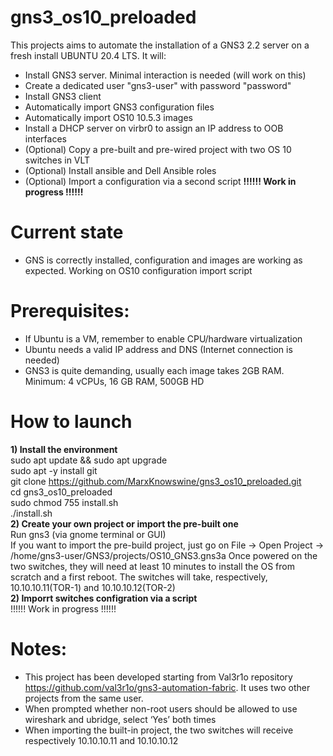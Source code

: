 
# gns3_os10_preloaded

This projects aims to automate the installation of a GNS3 2.2 server on a fresh install UBUNTU 20.4 LTS.
It will:
- Install GNS3 server. Minimal interaction is needed (will work on this)
- Create a dedicated user "gns3-user" with password "password"
- Install GNS3 client
- Automatically import GNS3 configuration files
- Automatically import OS10 10.5.3 images
- Install a DHCP server on virbr0 to assign an IP address to OOB interfaces
- (Optional) Copy a pre-built and pre-wired project with two OS 10 switches in VLT
- (Optional) Install ansible and Dell Ansible roles
- (Optional) Import a configuration via a second script <strong> !!!!!! Work in progress !!!!!!</strong>

# Current state
- GNS is correctly installed, configuration and images are working as expected. Working on OS10 configuration import script

# Prerequisites:
- If Ubuntu is a VM, remember to enable CPU/hardware virtualization
- Ubuntu needs a valid IP address and DNS (Internet connection is needed)
- GNS3 is quite demanding, usually each image takes 2GB RAM. Minimum: 4 vCPUs, 16 GB RAM, 500GB HD

# How to launch
<strong>1) Install the environment</strong></br>
sudo apt update && sudo apt upgrade</br>
sudo apt -y install git</br>
git clone https://github.com/MarxKnowswine/gns3_os10_preloaded.git</br>
cd gns3_os10_preloaded</br>
sudo chmod 755 install.sh</br>
./install.sh</br>
<strong>2) Create your own project or import the pre-built one</strong></br>
Run gns3 (via gnome terminal or GUI)</br>
If you want to import the pre-build project, just go on File -> Open Project -> /home/gns3-user/GNS3/projects/OS10_GNS3.gns3a
Once powered on the two switches, they will need at least 10 minutes to install the OS from scratch and a first reboot. The switches will take, respectively, 10.10.10.11(TOR-1) and 10.10.10.12(TOR-2)</br>
<strong>2) Imporrt switches configration via a script</strong></br>
!!!!!! Work in progress !!!!!!

# Notes:
- This project has been developed starting from Val3r1o repository https://github.com/val3r1o/gns3-automation-fabric. It uses two other projects from the same user.
- When prompted whether non-root users should be allowed to use wireshark and ubridge, select ‘Yes’ both times
- When importing the built-in project, the two switches will receive respectively 10.10.10.11 and 10.10.10.12
